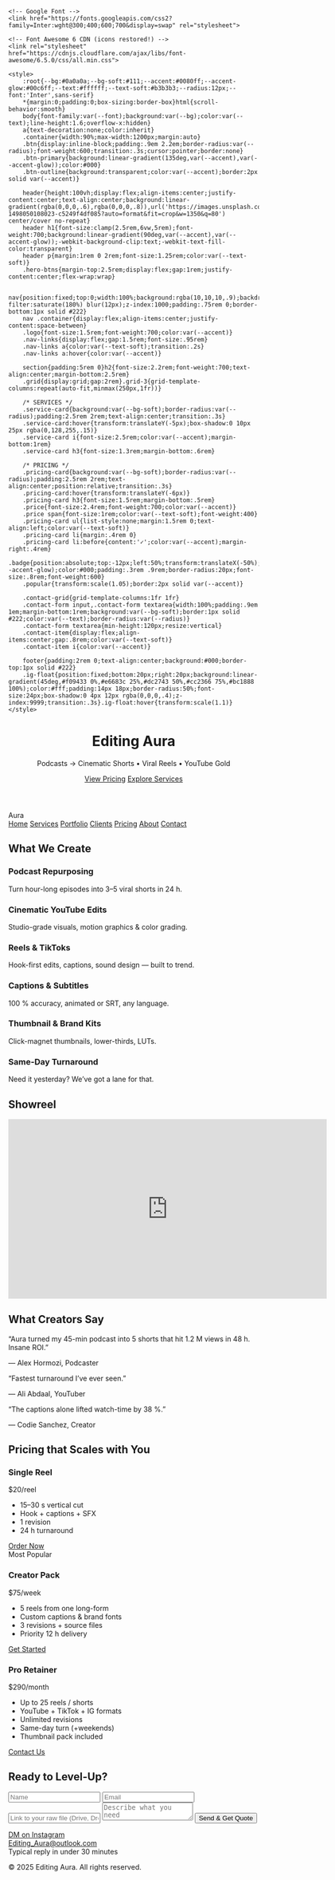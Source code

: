<html lang="en">
<head>
    <meta charset="UTF-8">
    <meta name="viewport" content="width=device-width, initial-scale=1.0">
    <title>Editing Aura – Portfolio & Pricing</title>

    <!-- Google Font -->
    <link href="https://fonts.googleapis.com/css2?family=Inter:wght@300;400;600;700&display=swap" rel="stylesheet">
    
    <!-- Font Awesome 6 CDN (icons restored!) -->
    <link rel="stylesheet" href="https://cdnjs.cloudflare.com/ajax/libs/font-awesome/6.5.0/css/all.min.css">

    <style>
        :root{--bg:#0a0a0a;--bg-soft:#111;--accent:#0080ff;--accent-glow:#00c6ff;--text:#ffffff;--text-soft:#b3b3b3;--radius:12px;--font:'Inter',sans-serif}
        *{margin:0;padding:0;box-sizing:border-box}html{scroll-behavior:smooth}
        body{font-family:var(--font);background:var(--bg);color:var(--text);line-height:1.6;overflow-x:hidden}
        a{text-decoration:none;color:inherit}
        .container{width:90%;max-width:1200px;margin:auto}
        .btn{display:inline-block;padding:.9em 2.2em;border-radius:var(--radius);font-weight:600;transition:.3s;cursor:pointer;border:none}
        .btn-primary{background:linear-gradient(135deg,var(--accent),var(--accent-glow));color:#000}
        .btn-outline{background:transparent;color:var(--accent);border:2px solid var(--accent)}

        header{height:100vh;display:flex;align-items:center;justify-content:center;text-align:center;background:linear-gradient(rgba(0,0,0,.6),rgba(0,0,0,.8)),url('https://images.unsplash.com/photo-1498050108023-c5249f4df085?auto=format&fit=crop&w=1350&q=80') center/cover no-repeat}
        header h1{font-size:clamp(2.5rem,6vw,5rem);font-weight:700;background:linear-gradient(90deg,var(--accent),var(--accent-glow));-webkit-background-clip:text;-webkit-text-fill-color:transparent}
        header p{margin:1rem 0 2rem;font-size:1.25rem;color:var(--text-soft)}
        .hero-btns{margin-top:2.5rem;display:flex;gap:1rem;justify-content:center;flex-wrap:wrap}

        nav{position:fixed;top:0;width:100%;background:rgba(10,10,10,.9);backdrop-filter:saturate(180%) blur(12px);z-index:1000;padding:.75rem 0;border-bottom:1px solid #222}
        nav .container{display:flex;align-items:center;justify-content:space-between}
        .logo{font-size:1.5rem;font-weight:700;color:var(--accent)}
        .nav-links{display:flex;gap:1.5rem;font-size:.95rem}
        .nav-links a{color:var(--text-soft);transition:.2s}
        .nav-links a:hover{color:var(--accent)}

        section{padding:5rem 0}h2{font-size:2.2rem;font-weight:700;text-align:center;margin-bottom:2.5rem}
        .grid{display:grid;gap:2rem}.grid-3{grid-template-columns:repeat(auto-fit,minmax(250px,1fr))}

        /* SERVICES */
        .service-card{background:var(--bg-soft);border-radius:var(--radius);padding:2.5rem 2rem;text-align:center;transition:.3s}
        .service-card:hover{transform:translateY(-5px);box-shadow:0 10px 25px rgba(0,128,255,.15)}
        .service-card i{font-size:2.5rem;color:var(--accent);margin-bottom:1rem}
        .service-card h3{font-size:1.3rem;margin-bottom:.6rem}

        /* PRICING */
        .pricing-card{background:var(--bg-soft);border-radius:var(--radius);padding:2.5rem 2rem;text-align:center;position:relative;transition:.3s}
        .pricing-card:hover{transform:translateY(-6px)}
        .pricing-card h3{font-size:1.5rem;margin-bottom:.5rem}
        .price{font-size:2.4rem;font-weight:700;color:var(--accent)}
        .price span{font-size:1rem;color:var(--text-soft);font-weight:400}
        .pricing-card ul{list-style:none;margin:1.5rem 0;text-align:left;color:var(--text-soft)}
        .pricing-card li{margin:.4rem 0}
        .pricing-card li:before{content:'✓';color:var(--accent);margin-right:.4rem}
        .badge{position:absolute;top:-12px;left:50%;transform:translateX(-50%);background:var(--accent-glow);color:#000;padding:.3rem .9rem;border-radius:20px;font-size:.8rem;font-weight:600}
        .popular{transform:scale(1.05);border:2px solid var(--accent)}

        .contact-grid{grid-template-columns:1fr 1fr}
        .contact-form input,.contact-form textarea{width:100%;padding:.9em 1em;margin-bottom:1rem;background:var(--bg-soft);border:1px solid #222;color:var(--text);border-radius:var(--radius)}
        .contact-form textarea{min-height:120px;resize:vertical}
        .contact-item{display:flex;align-items:center;gap:.8rem;color:var(--text-soft)}
        .contact-item i{color:var(--accent)}

        footer{padding:2rem 0;text-align:center;background:#000;border-top:1px solid #222}
        .ig-float{position:fixed;bottom:20px;right:20px;background:linear-gradient(45deg,#f09433 0%,#e6683c 25%,#dc2743 50%,#cc2366 75%,#bc1888 100%);color:#fff;padding:14px 18px;border-radius:50%;font-size:24px;box-shadow:0 4px 12px rgba(0,0,0,.4);z-index:9999;transition:.3s}.ig-float:hover{transform:scale(1.1)}
    </style>
</head>
<body>

<header id="home">
    <div class="container">
        <h1>Editing Aura</h1>
        <p>Podcasts → Cinematic Shorts • Viral Reels • YouTube Gold</p>
        <div class="hero-btns">
            <a href="#pricing" class="btn btn-primary">View Pricing</a>
            <a href="#services" class="btn btn-outline">Explore Services</a>
        </div>
    </div>
</header>

<nav>
    <div class="container">
        <div class="logo">Aura</div>
        <div class="nav-links">
            <a href="#home">Home</a>
            <a href="#services">Services</a>
            <a href="#portfolio">Portfolio</a>
            <a href="#testimonials">Clients</a>
            <a href="#pricing">Pricing</a>
            <a href="#about">About</a>
            <a href="#contact">Contact</a>
        </div>
    </div>
</nav>

<!-- SERVICES -->
<section id="services">
    <div class="container">
        <h2>What We Create</h2>
        <div class="grid grid-3">
            <div class="service-card"><i class="fas fa-microphone-alt"></i><h3>Podcast Repurposing</h3><p>Turn hour-long episodes into 3–5 viral shorts in 24 h.</p></div>
            <div class="service-card"><i class="fab fa-youtube"></i><h3>Cinematic YouTube Edits</h3><p>Studio-grade visuals, motion graphics & color grading.</p></div>
            <div class="service-card"><i class="fas fa-mobile-alt"></i><h3>Reels & TikToks</h3><p>Hook-first edits, captions, sound design — built to trend.</p></div>
            <div class="service-card"><i class="fas fa-closed-captioning"></i><h3>Captions & Subtitles</h3><p>100 % accuracy, animated or SRT, any language.</p></div>
            <div class="service-card"><i class="fas fa-magic"></i><h3>Thumbnail & Brand Kits</h3><p>Click-magnet thumbnails, lower-thirds, LUTs.</p></div>
            <div class="service-card"><i class="fas fa-rocket"></i><h3>Same-Day Turnaround</h3><p>Need it yesterday? We’ve got a lane for that.</p></div>
        </div>
    </div>
</section>

<!-- PORTFOLIO -->
<section id="portfolio">
    <div class="container">
        <h2>Showreel</h2>
        <div class="grid portfolio-grid">
            <div class="portfolio-item">
                <iframe src="https://www.youtube.com/embed/sq4-IyhMSMQ" width="640" height="360" frameborder="0" allow="accelerometer; autoplay; clipboard-write; encrypted-media; gyroscope; picture-in-picture" allowfullscreen></iframe>
            </div>
        </div>
    </div>
</section>

<!-- TESTIMONIALS -->
<section id="testimonials">
    <div class="container">
        <h2>What Creators Say</h2>
        <div class="grid grid-3">
            <div class="testimonial-card"><p>“Aura turned my 45-min podcast into 5 shorts that hit 1.2 M views in 48 h. Insane ROI.”</p><p>— Alex Hormozi, Podcaster</p></div>
            <div class="testimonial-card"><p>“Fastest turnaround I’ve ever seen.”</p><p>— Ali Abdaal, YouTuber</p></div>
            <div class="testimonial-card"><p>“The captions alone lifted watch-time by 38 %.”</p><p>— Codie Sanchez, Creator</p></div>
        </div>
    </div>
</section>

<!-- PRICING -->
<section id="pricing">
    <div class="container">
        <h2>Pricing that Scales with You</h2>
        <div class="grid grid-3">
            <div class="pricing-card"><h3>Single Reel</h3><div class="price">$20<span>/reel</span></div><ul><li>15–30 s vertical cut</li><li>Hook + captions + SFX</li><li>1 revision</li><li>24 h turnaround</li></ul><a href="#contact" class="btn btn-primary">Order Now</a></div>
            <div class="pricing-card popular"><span class="badge">Most Popular</span><h3>Creator Pack</h3><div class="price">$75<span>/week</span></div><ul><li>5 reels from one long-form</li><li>Custom captions & brand fonts</li><li>3 revisions + source files</li><li>Priority 12 h delivery</li></ul><a href="#contact" class="btn btn-primary">Get Started</a></div>
            <div class="pricing-card"><h3>Pro Retainer</h3><div class="price">$290<span>/month</span></div><ul><li>Up to 25 reels / shorts</li><li>YouTube + TikTok + IG formats</li><li>Unlimited revisions</li><li>Same-day turn (+weekends)</li><li>Thumbnail pack included</li></ul><a href="#contact" class="btn btn-outline">Contact Us</a></div>
        </div>
    </div>
</section>

<!-- CONTACT -->
<section id="contact">
    <div class="container">
        <h2>Ready to Level-Up?</h2>
        <div class="grid contact-grid">
            <form class="contact-form" action="https://formspree.io/f/mblkgadw" method="POST">
                <input type="text" name="name" placeholder="Name" required>
                <input type="email" name="email" placeholder="Email" required>
                <input type="url" name="link" placeholder="Link to your raw file (Drive, Dropbox, etc.)" required>
                <textarea name="message" placeholder="Describe what you need" required></textarea>
                <button type="submit" class="btn btn-primary">Send & Get Quote</button>
            </form>
            <div class="contact-info">
                <div class="contact-item"><i class="fab fa-instagram"></i><a href="https://www.instagram.com/editing_aura_official/" target="_blank">DM on Instagram</a></div>
                <div class="contact-item"><i class="fas fa-envelope"></i><a href="mailto:Editing_Aura@outlook.com">Editing_Aura@outlook.com</a></div>
                <div class="contact-item"><i class="fas fa-clock"></i><span>Typical reply in under 30 minutes</span></div>
            </div>
        </div>
    </div>
</section>

<footer>
    <div class="container">
        <p>&copy; 2025 Editing Aura. All rights reserved.</p>
    </div>
</footer>

<!-- Floating Instagram Button -->
<a class="ig-float" href="https://www.instagram.com/editing_aura_official/" target="_blank"><i class="fab fa-instagram"></i></a>

</body>
</html>
